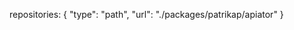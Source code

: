 repositories:   {
            "type": "path",
            "url": "./packages/patrikap/apiator"
        }
